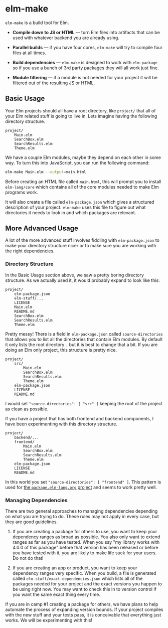 # elm-make

`elm-make` is a build tool for Elm.

  * **Compile down to JS or HTML** &mdash; turn Elm files into artifacts that
    can be used with whatever backend you are already using.

  * **Parallel builds** &mdash; if you have four cores, `elm-make` will try to
    compile four files at all times.

  * **Build dependencies** &mdash; `elm-make` is designed to work with
    `elm-package` so if you use a bunch of 3rd party packages they will all
    work just fine.

  * **Module filtering** &mdash; if a module is not needed for your project it
    will be filtered out of the resulting JS or HTML.


## Basic Usage

Your Elm projects should all have a root directory, like `project/` that all
of your Elm related stuff is going to live in. Lets imagine having the
following directory structure.

```
project/
    Main.elm
    SearchBox.elm
    SearchResults.elm
    Theme.elm
```

We have a couple Elm modules, maybe they depend on each other in some way. To
turn this into JavaScript, you can run the following command:

```bash
elm-make Main.elm --output=main.html
```

Before creating an HTML file called `main.html`, this will prompt you to
install `elm-lang/core` which contains all of the core modules needed to make
Elm programs work.

It will also create a file called `elm-package.json` which gives a structured
description of your project. `elm-make` uses this file to figure out what
directories it needs to look in and which packages are relevant.


## More Advanced Usage

A lot of the more advanced stuff involves fiddling with `elm-package.json` to
make your directory structure nicer or to make sure you are working with the
right dependencies.

### Directory Structure

In the Basic Usage section above, we saw a pretty boring directory structure.
As we actually used it, it would probably expand to look like this:

```
project/
    elm-package.json
    elm-stuff/...
    LICENSE
    Main.elm
    README.md
    SearchBox.elm
    SearchResults.elm
    Theme.elm
```

Pretty messy! There is a field in `elm-package.json` called `source-directories`
that allows you to list all the directories that contain Elm modules. By default
it only lists the root directory `.` but it is best to change that a bit. If you
are doing an Elm only project, this structure is pretty nice.

```
project/
    src/
        Main.elm
        SearchBox.elm
        SearchResults.elm
        Theme.elm
    elm-package.json
    LICENSE
    README.md
```

I would set `"source-directories": [ "src" ]` keeping the root of the project
as clean as possible.

If you have a project that has both frontend and backend components, I have
been experimenting with this directory structure.

```
project/
    backend/...
    frontend/
        Main.elm
        SearchBox.elm
        SearchResults.elm
        Theme.elm
    elm-package.json
    LICENSE
    README.md
```

In this world you set `"source-directories": [ "frontend" ]`. This pattern is
used for [the `package.elm-lang.org` project][src] and seems to work pretty
well.

[src]: https://github.com/elm-lang/package.elm-lang.org/

### Managing Dependencies

There are two general approaches to managing dependencies depending on what you
are trying to do. These rules may not apply in every case, but they are good
guidelines.

  1. If you are creating a package for others to use, you want to keep your
     dependency ranges as broad as possible. You also only want to extend
     ranges as far as you have tested. When you say "my library works with
     4.0.0 of this package" before that version has been released or before
     you have tested with it, you are likely to make life suck for your users.
     Do not do that!

  2. If you are creating an app or product, you want to keep your dependency
     ranges very specific. When you build, a file is generated called
     `elm-stuff/exact-dependencies.json` which lists all of the packages needed
     for your project and the exact versions you happen to be using right now.
     You may want to check this in to version control if you want the same
     exact thing every time.

If you are in camp #1 creating a package for others, we have plans to help
automate the process of expanding version bounds. If your project compiles
with the new stuff and your tests pass, it is conceivable that everything
just works. We will be experimenting with this!